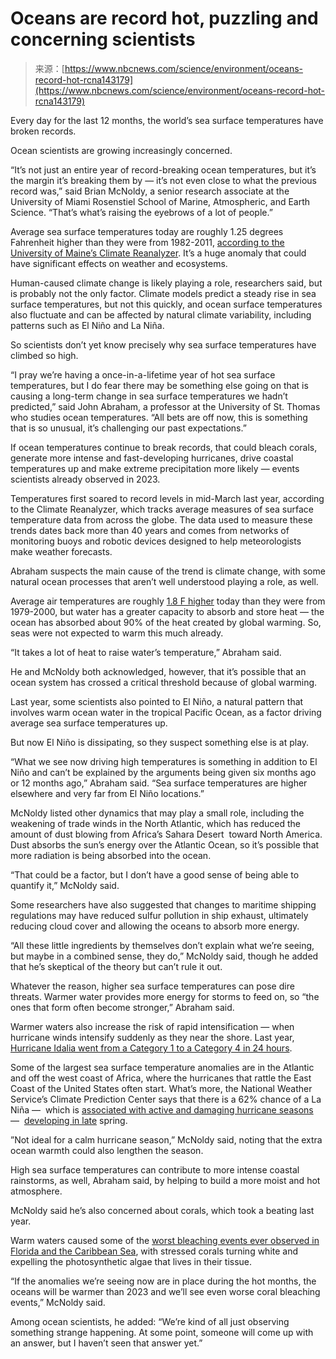 <!--yml
category: 未分类
date: 2024-05-27 14:58:47
-->

# Oceans are record hot, puzzling and concerning scientists

> 来源：[https://www.nbcnews.com/science/environment/oceans-record-hot-rcna143179](https://www.nbcnews.com/science/environment/oceans-record-hot-rcna143179)

Every day for the last 12 months, the world’s sea surface temperatures have broken records.

Ocean scientists are growing increasingly concerned. 

“It’s not just an entire year of record-breaking ocean temperatures, but it’s the margin it’s breaking them by — it’s not even close to what the previous record was,” said Brian McNoldy, a senior research associate at the University of Miami Rosenstiel School of Marine, Atmospheric, and Earth Science. “That’s what’s raising the eyebrows of a lot of people.”  

Average sea surface temperatures today are roughly 1.25 degrees Fahrenheit higher than they were from 1982-2011, [according to the University of Maine’s Climate Reanalyzer](https://climatereanalyzer.org/clim/sst_daily/). It’s a huge anomaly that could have significant effects on weather and ecosystems. 

Human-caused climate change is likely playing a role, researchers said, but is probably not the only factor. Climate models predict a steady rise in sea surface temperatures, but not this quickly, and ocean surface temperatures also fluctuate and can be affected by natural climate variability, including patterns such as El Niño and La Niña.  

So scientists don’t yet know precisely why sea surface temperatures have climbed so high. 

“I pray we’re having a once-in-a-lifetime year of hot sea surface temperatures, but I do fear there may be something else going on that is causing a long-term change in sea surface temperatures we hadn’t predicted,” said John Abraham, a professor at the University of St. Thomas who studies ocean temperatures. “All bets are off now, this is something that is so unusual, it’s challenging our past expectations.” 

If ocean temperatures continue to break records, that could bleach corals, generate more intense and fast-developing hurricanes, drive coastal temperatures up and make extreme precipitation more likely — events scientists already observed in 2023.

Temperatures first soared to record levels in mid-March last year, according to the Climate Reanalyzer, which tracks average measures of sea surface temperature data from across the globe. The data used to measure these trends dates back more than 40 years and comes from networks of monitoring buoys and robotic devices designed to help meteorologists make weather forecasts.

Abraham suspects the main cause of the trend is climate change, with some natural ocean processes that aren’t well understood playing a role, as well.

Average air temperatures are roughly [1.8 F higher](https://climatereanalyzer.org/clim/t2_daily/?dm_id=world) today than they were from 1979-2000, but water has a greater capacity to absorb and store heat — the ocean has absorbed about 90% of the heat created by global warming. So, seas were not expected to warm this much already.

“It takes a lot of heat to raise water’s temperature,” Abraham said. 

He and McNoldy both acknowledged, however, that it’s possible that an ocean system has crossed a critical threshold because of global warming. 

Last year, some scientists also pointed to El Niño, a natural pattern that involves warm ocean water in the tropical Pacific Ocean, as a factor driving average sea surface temperatures up.

But now El Niño is dissipating, so they suspect something else is at play. 

“What we see now driving high temperatures is something in addition to El Niño and can’t be explained by the arguments being given six months ago or 12 months ago,” Abraham said. “Sea surface temperatures are higher elsewhere and very far from El Niño locations.”

McNoldy listed other dynamics that may play a small role, including the weakening of trade winds in the North Atlantic, which has reduced the amount of dust blowing from Africa’s Sahara Desert  toward North America. Dust absorbs the sun’s energy over the Atlantic Ocean, so it’s possible that more radiation is being absorbed into the ocean. 

“That could be a factor, but I don’t have a good sense of being able to quantify it,” McNoldy said. 

Some researchers have also suggested that changes to maritime shipping regulations may have reduced sulfur pollution in ship exhaust, ultimately reducing cloud cover and allowing the oceans to absorb more energy. 

“All these little ingredients by themselves don’t explain what we’re seeing, but maybe in a combined sense, they do,” McNoldy said, though he added that he’s skeptical of the theory but can’t rule it out.

Whatever the reason, higher sea surface temperatures can pose dire threats. Warmer water provides more energy for storms to feed on, so “the ones that form often become stronger,” Abraham said.

Warmer waters also increase the risk of rapid intensification — when hurricane winds intensify suddenly as they near the shore. Last year, [Hurricane Idalia went from a Category 1 to a Category 4 in 24 hours](https://www.nbcnews.com/science/environment/hurricane-idalia-went-category-1-category-4-overnight-rcna102545). 

Some of the largest sea surface temperature anomalies are in the Atlantic and off the west coast of Africa, where the hurricanes that rattle the East Coast of the United States often start. What’s more, the National Weather Service’s Climate Prediction Center says that there is a 62% chance of a La Niña —  which is [associated with active and damaging hurricane seasons](https://www.climate.gov/news-features/blogs/enso/impacts-el-ni%C3%B1o-and-la-ni%C3%B1a-hurricane-season) —  [developing in late](https://www.cpc.ncep.noaa.gov/products/analysis_monitoring/enso_advisory/ensodisc.shtml) spring. 

”Not ideal for a calm hurricane season,” McNoldy said, noting that the extra ocean warmth could also lengthen the season. 

High sea surface temperatures can contribute to more intense coastal rainstorms, as well, Abraham said, by helping to build a more moist and hot atmosphere. 

McNoldy said he’s also concerned about corals, which took a beating last year. 

Warm waters caused some of the [worst bleaching events ever observed in Florida and the Caribbean Sea](https://www.nbcnews.com/science/environment/extreme-ocean-temperatures-threaten-wipe-caribbean-coral-rcna120594), with stressed corals turning white and expelling the photosynthetic algae that lives in their tissue. 

“If the anomalies we’re seeing now are in place during the hot months, the oceans will be warmer than 2023 and we’ll see even worse coral bleaching events,” McNoldy said. 

Among ocean scientists, he added: “We’re kind of all just observing something strange happening. At some point, someone will come up with an answer, but I haven’t seen that answer yet.”